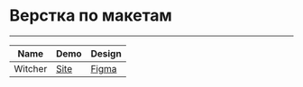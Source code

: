 # Верстка по макетам

---

| Name    | Demo                                                      | Design                                                                                    |
| ------- | --------------------------------------------------------- | ----------------------------------------------------------------------------------------- |
| Witcher | [Site](https://maluzhenkov.github.io/template/TheWitcher) | [Figma](https://www.figma.com/file/RLOyWDNAYNwAAFqSoDZ1fO/The-Witcher-Copy?node-id=1%3A2) |
